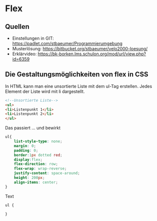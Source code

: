# Flex

## Quellen

* Einstellungen in GIT: https://padlet.com/stbaeumer/Programmierumgebung
* Musterlösung: https://bitbucket.org/stbaeumer/velo2000-loesung/
* Erklärvideo: https://bk-borken.lms.schulon.org/mod/url/view.php?id=6359



## Die Gestaltungsmöglichkeiten von flex in CSS

In HTML kann man eine unsortierte Liste mit dem ul-Tag erstellen. 
Jedes Element der Liste wird mit li dargestellt.

```html
<!--Unsortierte Liste-->
<ul>
<li>Listenpunkt 1</li>
<li>Listenpunkt 2</li>
</ul>
```


Das passiert ... und bewirkt

```CSS
ul{
    list-style-type: none;
    margin: 0;
    padding: 0;
    border:1px dotted red;
    display:flex;
    flex-direction: row;    
    flex-wrap: wrap-reverse;
    justify-content: space-around;
    height: 200px;
    align-items: center;
}
```

Text

```CSS
ul {

}
```